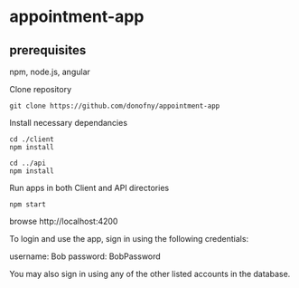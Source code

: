 # appointment-app
## prerequisites
npm, node.js, angular

Clone repository
```
git clone https://github.com/donofny/appointment-app
```

Install necessary dependancies
```
cd ./client
npm install

cd ../api
npm install
```

Run apps in both Client and API directories
```
npm start
```

browse http://localhost:4200

To login and use the app, sign in using the following credentials:

username: Bob
password: BobPassword

You may also sign in using any of the other listed accounts in the database.
